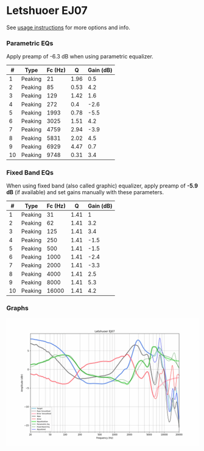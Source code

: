 # Letshuoer EJ07
See [usage instructions](https://github.com/jaakkopasanen/AutoEq#usage) for more options and info.

### Parametric EQs
Apply preamp of -6.3 dB when using parametric equalizer.

|   # | Type    |   Fc (Hz) |    Q |   Gain (dB) |
|-----|---------|-----------|------|-------------|
|   1 | Peaking |        21 | 1.96 |         0.5 |
|   2 | Peaking |        85 | 0.53 |         4.2 |
|   3 | Peaking |       129 | 1.42 |         1.6 |
|   4 | Peaking |       272 | 0.4  |        -2.6 |
|   5 | Peaking |      1993 | 0.78 |        -5.5 |
|   6 | Peaking |      3025 | 1.51 |         4.2 |
|   7 | Peaking |      4759 | 2.94 |        -3.9 |
|   8 | Peaking |      5831 | 2.02 |         4.5 |
|   9 | Peaking |      6929 | 4.47 |         0.7 |
|  10 | Peaking |      9748 | 0.31 |         3.4 |

### Fixed Band EQs
When using fixed band (also called graphic) equalizer, apply preamp of **-5.9 dB** (if available) and set gains manually with these parameters.

|   # | Type    |   Fc (Hz) |    Q |   Gain (dB) |
|-----|---------|-----------|------|-------------|
|   1 | Peaking |        31 | 1.41 |         1   |
|   2 | Peaking |        62 | 1.41 |         3.2 |
|   3 | Peaking |       125 | 1.41 |         3.4 |
|   4 | Peaking |       250 | 1.41 |        -1.5 |
|   5 | Peaking |       500 | 1.41 |        -1.5 |
|   6 | Peaking |      1000 | 1.41 |        -2.4 |
|   7 | Peaking |      2000 | 1.41 |        -3.3 |
|   8 | Peaking |      4000 | 1.41 |         2.5 |
|   9 | Peaking |      8000 | 1.41 |         5.3 |
|  10 | Peaking |     16000 | 1.41 |         4.2 |

### Graphs
![](./Letshuoer%20EJ07.png)
